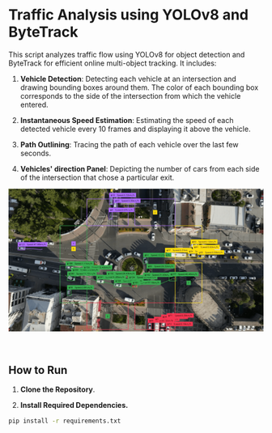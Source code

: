 # Traffic Analysis using YOLOv8 and ByteTrack

This script analyzes traffic flow using YOLOv8 for object detection and ByteTrack for efficient online multi-object tracking. It includes:

1. **Vehicle Detection**: Detecting each vehicle at an intersection and drawing bounding boxes around them. The color of each bounding box corresponds to the side of the intersection from which the vehicle entered.
  
2. **Instantaneous Speed Estimation**: Estimating the speed of each detected vehicle every 10 frames and displaying it above the vehicle.
  
3. **Path Outlining**: Tracing the path of each vehicle over the last few seconds.
  
4. **Vehicles' direction Panel**: Depicting the number of cars from each side of the intersection that chose a particular exit.

<div align="center">
<img  src="src/img/screenshot.png"  align = 'center' width="700">
</div>
<br><br>

## How to Run
1. **Clone the Repository**.

2. **Install Required Dependencies.**

 ```bash
pip install -r requirements.txt
